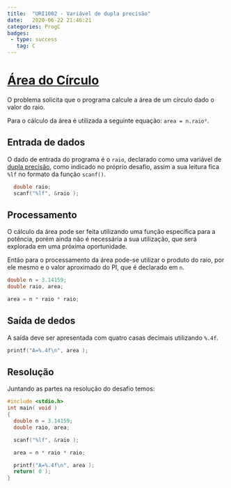 ```yaml
---
title:  "URI1002 - Variável de dupla precisão"
date:   2020-06-22 21:46:21
categories: ProgC
badges:
 - type: success
   tag: C
---
```


# [Área do Círculo](https://www.urionlinejudge.com.br/judge/pt/problems/view/1002)

O problema solicita que o programa calcule a área de um círculo dado o valor do raio.

Para o cálculo da área é utilizada a seguinte equação: `area = n.raio²`.

<!--more-->

## Entrada de dados

O dado de entrada do programa é o `raio`, declarado como uma variável de [dupla precisão](https://en.wikipedia.org/wiki/IEEE_754), como indicado no próprio desafio, assim a sua leitura fica `%lf` no formato da função `scanf()`.

```c
  double raio;
  scanf("%lf", &raio );
```

## Processamento

O cálculo da área pode ser feita utilizando uma função específica para a potência, porém ainda não é necessária a sua utilização, que será explorada em uma próxima oportunidade.

Então para o processamento da área pode-se utilizar o produto do raio, por ele mesmo e o valor aproximado do PI, que é declarado em `n`.

```c
double n = 3.14159;
double raio, area;

area = n * raio * raio;
```

## Saída de dedos

A saída deve ser apresentada com quatro casas decimais utilizando `%.4f`.

```c
printf("A=%.4f\n", area );
```


## Resolução

Juntando as partes na resolução do desafio temos:

```c
#include <stdio.h>
int main( void )
{
  double n = 3.14159;
  double raio, area;

  scanf("%lf", &raio );

  area = n * raio * raio;

  printf("A=%.4f\n", area );
  return( 0 );
}
```
